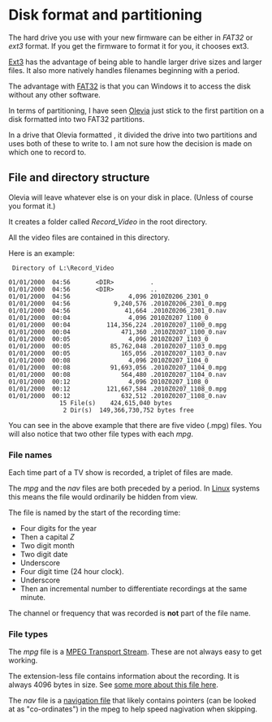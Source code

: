 # Disk format and partitioning #

The hard drive you use with your new firmware can be either in _FAT32_ or _ext3_ format. If you get the firmware to format it for you, it chooses ext3.

[Ext3](Ext3.md) has the advantage of being able to handle larger drive sizes and larger files. It also more natively handles filenames beginning with a period.

The advantage with [FAT32](FAT32.md) is that you can Windows it to access the disk without any other software.

In terms of partitioning, I have seen [Olevia](Olevia.md) just stick to the first partition on a disk formatted into two FAT32 partitions.

In a drive that Olevia formatted , it divided the drive into two partitions and uses both of these to write to. I am not sure how the decision is made on which one to record to.

## File and directory structure ##

Olevia will leave whatever else is on your disk in place. (Unless of course you format it.)

It creates a folder called _Record\_Video_ in the root directory.

All the video files are contained in this directory.

Here is an example:
```
 Directory of L:\Record_Video

01/01/2000  04:56       <DIR>          .
01/01/2000  04:56       <DIR>          ..
01/01/2000  04:56                4,096 2010Z0206_2301_0
01/01/2000  04:56            9,240,576 .2010Z0206_2301_0.mpg
01/01/2000  04:56               41,664 .2010Z0206_2301_0.nav
01/01/2000  00:04                4,096 2010Z0207_1100_0
01/01/2000  00:04          114,356,224 .2010Z0207_1100_0.mpg
01/01/2000  00:04              471,360 .2010Z0207_1100_0.nav
01/01/2000  00:05                4,096 2010Z0207_1103_0
01/01/2000  00:05           85,762,048 .2010Z0207_1103_0.mpg
01/01/2000  00:05              165,056 .2010Z0207_1103_0.nav
01/01/2000  00:08                4,096 2010Z0207_1104_0
01/01/2000  00:08           91,693,056 .2010Z0207_1104_0.mpg
01/01/2000  00:08              564,480 .2010Z0207_1104_0.nav
01/01/2000  00:12                4,096 2010Z0207_1108_0
01/01/2000  00:12          121,667,584 .2010Z0207_1108_0.mpg
01/01/2000  00:12              632,512 .2010Z0207_1108_0.nav
              15 File(s)    424,615,040 bytes
               2 Dir(s)  149,366,730,752 bytes free
```

You can see in the above example that there are five video (.mpg) files. You will also notice that two other file types with each _mpg_.

### File names ###
Each time part of a TV show is recorded, a triplet of files are made.

The _mpg_ and the _nav_ files are both preceded by a period. In [Linux](Linux.md) systems this means the file would ordinarily be hidden from view.

The file is named by the start of the recording time:
  * Four digits for the year
  * Then a capital _Z_
  * Two digit month
  * Two digit date
  * Underscore
  * Four digit time (24 hour clock).
  * Underscore
  * Then an incremental number to differentiate recordings at the same minute.

The channel or frequency that was recorded is **not** part of the file name.

### File types ###
The _mpg_ file is a [MPEG Transport Stream](MpegTransportStream.md). These are not always easy to get working.

The extension-less file contains information about the recording. It is always 4096 bytes in size. See [some more about this file here](InformationFile4096.md).

The _nav_ file is a [navigation file](MpegNavigationFile.md) that likely contains pointers (can be looked at as "co-ordinates") in the mpeg to help speed nagivation when skipping.